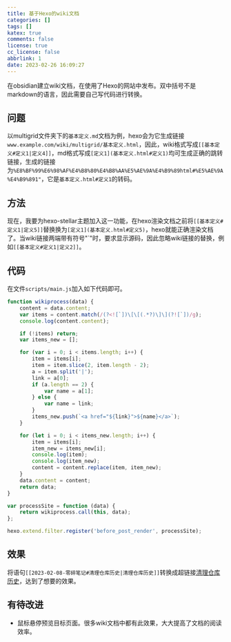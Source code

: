 ```yaml
---
title: 基于Hexo的wiki文档
categories: []
tags: []
katex: true
comments: false
license: true
cc_license: false
abbrlink: 1
date: 2023-02-26 16:09:27
---
```

在obsidian建立wiki文档，在使用了Hexo的网站中发布。双中括号不是markdown的语言，因此需要自己写代码进行转换。
<!-- more -->
## 问题
以multigrid文件夹下的`基本定义.md`文档为例，hexo会为它生成链接`www.example.com/wiki/multigrid/基本定义.html`，因此，wiki格式写成`[[基本定义#定义1|定义4]]`，md格式写成`[定义1](基本定义.html#定义1)`均可生成正确的跳转链接，生成的链接为`%E8%BF%99%E6%98%AF%E4%B8%80%E4%B8%AA%E5%AE%9A%E4%B9%89html#%E5%AE%9A%E4%B9%891"`，它是`基本定义.html#定义1`的转码。
## 方法
现在，我要为hexo-stellar主题加入这一功能，在hexo渲染文档之前将`[[基本定义#定义1|定义5]]`替换换为`[定义1](基本定义.html#定义5)`，hexo就能正确渲染文档了。当wiki链接两端带有符号"\`"时，要求显示源码，因此忽略wiki链接的替换，例如`[[基本定义#定义1|定义2]]`。
## 代码
在文件`scripts/main.js`加入如下代码即可。
```javascript
function wikiprocess(data) {
    content = data.content;
    var items = content.match(/(?<![`])\[\[(.*?)\]\](?![`])/g);
    console.log(content.content);

    if (!items) return;
    var items_new = [];

    for (var i = 0; i < items.length; i++) {
        item = items[i];
        item = item.slice(2, item.length - 2);
        a = item.split('|');
        link = a[0];
        if (a.length == 2) {
            var name = a[1];
        } else {
            var name = link;
        }
        items_new.push(`<a href="${link}">${name}</a>`);
    }

    for (let i = 0; i < items_new.length; i++) {
        item = items[i];
        item_new = items_new[i];
        console.log(item);
        console.log(item_new);
        content = content.replace(item, item_new);
    }
    data.content = content;
    return data;
}

var processSite = function (data) {
    return wikiprocess.call(this, data);
};

hexo.extend.filter.register('before_post_render', processSite);

```
## 效果

将语句`[[2023-02-08-零碎笔记#清理仓库历史|清理仓库历史]]`转换成超链接[清理仓库历史](2023-02-08-零碎笔记.html#清理仓库历史)，达到了想要的效果。

## 有待改进

- 鼠标悬停预览目标页面。很多wiki文档中都有此效果，大大提高了文档的阅读效率。
